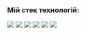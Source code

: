 ### Мій стек технологій:
<img src="https://img.shields.io/badge/HTML5-000?style=for-the-badge&logo=HTML5&logoColor=ea7130"/> <img src="https://img.shields.io/badge/CSS3-000?style=for-the-badge&logo=CSS3&logoColor=3595ce"/> <img src="https://img.shields.io/badge/SCSS-000?style=for-the-badge&logo=SCSS&logoColor=c76395"/> <img src="https://img.shields.io/badge/JavaScript-000?style=for-the-badge&logo=JavaScript&logoColor=f7d724"/> <img src="https://img.shields.io/badge/React-000?style=for-the-badge&logo=React&logoColor=61DAFB"/> <img src="https://img.shields.io/badge/Redux-000?style=for-the-badge&logo=Redux&logoColor=764ABC"/>
